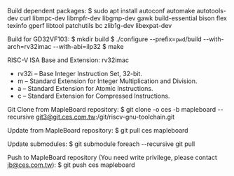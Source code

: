  
Build dependent packages:
$ sudo apt install autoconf automake autotools-dev curl libmpc-dev libmpfr-dev libgmp-dev gawk build-essential bison flex texinfo gperf libtool patchutils bc zlib1g-dev libexpat-dev

Build for GD32VF103:
$ mkdir build
$ ./configure --prefix=`pwd`/build --with-arch=rv32imac --with-abi=ilp32
$ make

RISC-V ISA Base and Extension: rv32imac
* rv32i – Base Integer Instruction Set, 32-bit. 
* m – Standard Extension for Integer Multiplication and Division.
* a – Standard Extension for Atomic Instructions.
* c – Standard Extension for Compressed Instructions.

Git Clone from MapleBoard repository:
$ git clone -o ces -b mapleboard --recursive git3@git.ces.com.tw:/git/riscv-gnu-toolchain.git

Update from MapleBoard repository:
$ git pull ces mapleboard

Update submodules:
$ git submodule foreach --recursive git pull

Push to MapleBoard repository (You need write privilege, please contact jb@ces.com.tw):
$ git push ces mapleboard 
